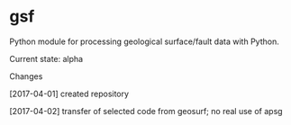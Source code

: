 # gsf
Python module for processing geological surface/fault data with Python.

Current state: alpha

Changes

[2017-04-01] created repository 

[2017-04-02] transfer of selected code from geosurf; no real use of apsg
